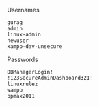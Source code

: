 
Usernames
```
gurag
admin
linux-admin
newuser
xampp-dav-unsecure
```


Passwords
```
DBManagerLogin!
!123SecureAdminDashboard321!
linuxrulez
wampp
ppmax2011
```


